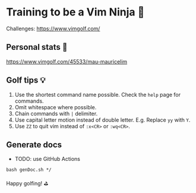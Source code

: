 # Training to be a Vim Ninja 🥷
Challenges: https://www.vimgolf.com/

## Personal stats 🎯
https://www.vimgolf.com/45533/mau-mauricelim

## Golf tips 💡
1. Use the shortest command name possible. Check the `help` page for commands.
2. Omit whitespace where possible.
3. Chain commands with `|` delimiter.
4. Use capital letter motion instead of double letter. E.g. Replace `yy` with `Y`.
5. Use `ZZ` to quit vim instead of `:x<CR>` or `:wq<CR>`.

## Generate docs
- TODO: use GitHub Actions

`bash genDoc.sh */`

Happy golfing! ⛳
